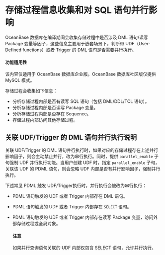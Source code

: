 # 存储过程信息收集和对 SQL 语句并行影响

OceanBase 数据库在编译期间会收集存储过程中是否涉及 DML 语句/读写 Package 变量等因子，这些信息主要用于嵌套场景下，判断带 UDF（User-Defined functions）或者 Trigger 的 DML 语句是否需要并行执行。

  <main id="notice" >
    <h4>功能适用性</h4>
    <p>该内容仅适用于 OceanBase 数据库企业版。OceanBase 数据库社区版仅提供 MySQL 模式。</p>
  </main>

存储过程会收集如下信息：

* 分析存储过程内部是否有读写 SQL 语句（包括 DML/DDL/TCL 语句）。
* 分析存储过程内部是否读写 Package 变量。
* 分析存储过程内部是否存在 Sequence。
* 存储过程内部访问其他存储过程。

## 关联 UDF/Trigger 的 DML 语句并行执行说明

关联 UDF/Trigger 的 DML 语句并行执行时，如果对应的存储过程存在上述并行影响因子，则会主动禁止并行，改为串行执行。同时，提供 `parallel_enable` 子句强制 UDF 并行执行功能。当用户创建 UDF 时，指定 `parallel_enable` 子句，关联该 UDF 的 PDML 语句，则会忽略 UDF 内部是否有并行影响因子，强制并行执行。

下述常见 PDML 触发 UDF/Trigger执行时，并行执行会被改为串行执行：

* PDML 语句触发的 UDF 或者 Trigger 内部存在 DML 语句。
* PDML 语句触发的 UDF 或者 Trigger 内部存在 `SELECT` 语句。
* PDML 语句触发的 UDF 或者 Trigger 内部存在读写 Package 变量，访问外部存储过程或全局对象。

  <main id="notice" type='notice'>
    <h4>注意</h4>
    <p>如果并行查询语句关联的 UDF 内部仅包含 SELECT 语句，允许并行执行。</p>
  </main>
